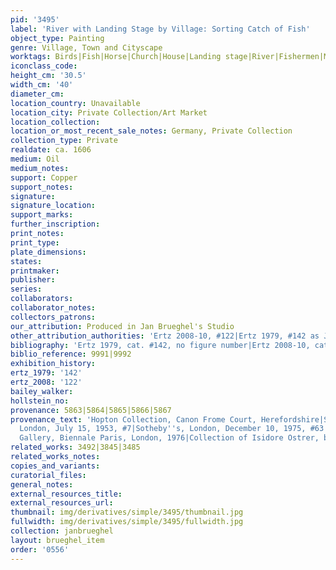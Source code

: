 ```yaml
---
pid: '3495'
label: 'River with Landing Stage by Village: Sorting Catch of Fish'
object_type: Painting
genre: Village, Town and Cityscape
worktags: Birds|Fish|Horse|Church|House|Landing stage|River|Fishermen|Merchants|Boat|Wagon
iconclass_code:
height_cm: '30.5'
width_cm: '40'
diameter_cm:
location_country: Unavailable
location_city: Private Collection/Art Market
location_collection:
location_or_most_recent_sale_notes: Germany, Private Collection
collection_type: Private
realdate: ca. 1606
medium: Oil
medium_notes:
support: Copper
support_notes:
signature:
signature_location:
support_marks:
further_inscription:
print_notes:
print_type:
plate_dimensions:
states:
printmaker:
publisher:
series:
collaborators:
collaborator_notes:
collectors_patrons:
our_attribution: Produced in Jan Brueghel's Studio
other_attribution_authorities: 'Ertz 2008-10, #122|Ertz 1979, #142 as Jan and studio'
bibliography: 'Ertz 1979, cat. #142, no figure number|Ertz 2008-10, cat. #122'
biblio_reference: 9991|9992
exhibition_history:
ertz_1979: '142'
ertz_2008: '122'
bailey_walker:
hollstein_no:
provenance: 5863|5864|5865|5866|5867
provenance_text: 'Hopton Collection, Canon Frome Court, Herefordshire|Sotheby''s,
  London, July 15, 1953, #7|Sotheby''s, London, December 10, 1975, #63|Richard Green
  Gallery, Biennale Paris, London, 1976|Collection of Isidore Ostrer, before 1979'
related_works: 3492|3845|3485
related_works_notes:
copies_and_variants:
curatorial_files:
general_notes:
external_resources_title:
external_resources_url:
thumbnail: img/derivatives/simple/3495/thumbnail.jpg
fullwidth: img/derivatives/simple/3495/fullwidth.jpg
collection: janbrueghel
layout: brueghel_item
order: '0556'
---
```

